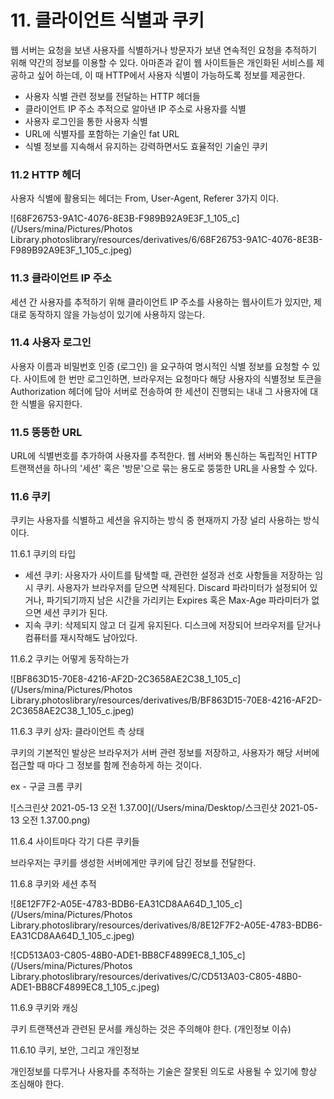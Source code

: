 # 11. 클라이언트 식별과 쿠키

웹 서버는 요청을 보낸 사용자를 식별하거나 방문자가 보낸 연속적인 요청을 추적하기 위해 약간의 정보를 이용할 수 있다. 
아마존과 같이 웹 사이트들은 개인화된 서비스를 제공하고 싶어 하는데, 이 때 HTTP에서 사용자 식별이 가능하도록 정보를 제공한다.

- 사용자 식별 관련 정보를 전달하는 HTTP 헤더들
- 클라이언트 IP 주소 추적으로 알아낸 IP 주소로 사용자를 식별
- 사용자 로그인을 통한 사용자 식별
- URL에 식별자를 포함하는 기술인 fat URL
- 식별 정보를 지속해서 유지하는 강력하면서도 효율적인 기술인 쿠키



### 11.2 HTTP 헤더

사용자 식별에 활용되는 헤더는 From, User-Agent, Referer 3가지 이다.

![68F26753-9A1C-4076-8E3B-F989B92A9E3F_1_105_c](/Users/mina/Pictures/Photos Library.photoslibrary/resources/derivatives/6/68F26753-9A1C-4076-8E3B-F989B92A9E3F_1_105_c.jpeg)



### 11.3 클라이언트 IP 주소

세션 간 사용자를 추적하기 위해 클라이언트 IP 주소를 사용하는 웹사이트가 있지만, 제대로 동작하지 않을 가능성이 있기에 사용하지 않는다.



### 11.4 사용자 로그인

사용자 이름과 비밀번호 인증 (로그인) 을 요구하여 명시적인 식별 정보를 요청할 수 있다. 사이트에 한 번만 로그인하면, 브라우저는 요청마다 해당 사용자의 식별정보 토큰을 Authorization 헤더에 담아 서버로 전송하여 한 세션이 진행되는 내내 그 사용자에 대한 식별을 유지한다.



### 11.5 뚱뚱한 URL

URL에 식별번호를 추가하여 사용자를 추적한다. 웹 서버와 통신하는 독립적인 HTTP 트랜잭션을 하나의 '세션' 혹은 '방문'으로 묶는 용도로 뚱뚱한 URL을 사용할 수 있다.



### 11.6 쿠키

쿠키는 사용자를 식별하고 세션을 유지하는 방식 중 현재까지 가장 널리 사용하는 방식이다.

11.6.1 쿠키의 타입

- 세션 쿠키: 사용자가 사이트를 탐색할 때, 관련한 설정과 선호 사항들을 저장하는 임시 쿠키. 사용자가 브라우저를 닫으면 삭제된다. Discard 파라미터가 설정되어 있거나, 파기되기까지 남은 시간을 가리키는 Expires 혹은 Max-Age 파라미터가 없으면 세션 쿠키가 된다.
- 지속 쿠키: 삭제되지 않고 더 길게 유지된다. 디스크에 저장되어 브라우저를 닫거나 컴퓨터를 재시작해도 남아있다. 

11.6.2 쿠키는 어떻게 동작하는가

![BF863D15-70E8-4216-AF2D-2C3658AE2C38_1_105_c](/Users/mina/Pictures/Photos Library.photoslibrary/resources/derivatives/B/BF863D15-70E8-4216-AF2D-2C3658AE2C38_1_105_c.jpeg)

11.6.3 쿠키 상자: 클라이언트 측 상태

쿠키의 기본적인 발상은 브라우저가 서버 관련 정보를 저장하고, 사용자가 해당 서버에 접근할 때 마다 그 정보를 함께 전송하게 하는 것이다.

ex - 구글 크롬 쿠키

![스크린샷 2021-05-13 오전 1.37.00](/Users/mina/Desktop/스크린샷 2021-05-13 오전 1.37.00.png)



11.6.4 사이트마다 각기 다른 쿠키들

브라우저는 쿠키를 생성한 서버에게만 쿠키에 담긴 정보를 전달한다. 



11.6.8 쿠키와 세션 추적

![8E12F7F2-A05E-4783-BDB6-EA31CD8AA64D_1_105_c](/Users/mina/Pictures/Photos Library.photoslibrary/resources/derivatives/8/8E12F7F2-A05E-4783-BDB6-EA31CD8AA64D_1_105_c.jpeg)



![CD513A03-C805-48B0-ADE1-BB8CF4899EC8_1_105_c](/Users/mina/Pictures/Photos Library.photoslibrary/resources/derivatives/C/CD513A03-C805-48B0-ADE1-BB8CF4899EC8_1_105_c.jpeg)



11.6.9 쿠키와 캐싱

쿠키 트랜잭션과 관련된 문서를 캐싱하는 것은 주의해야 한다. (개인정보 이슈)



11.6.10 쿠키, 보안, 그리고 개인정보

개인정보를 다루거나 사용자를 추적하는 기술은 잘못된 의도로 사용될 수 있기에 항상 조심해야 한다. 
